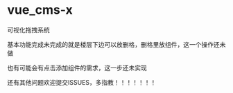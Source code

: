 vue_cms-x
====
可视化拖拽系统

基本功能完成未完成的就是楼层下边可以放删格，删格里放组件，这一个操作还未做

也有可能会有点击添加组件的需求，这一步还未实现

还有其他问题欢迎提交ISSUES，多指教！！！！！！！
